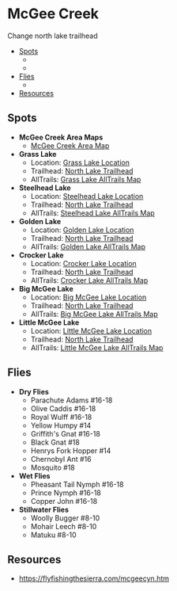 # McGee Creek

Change north lake trailhead

- [Spots](#spots)
  - []()
  - []()
- [Flies](#flies)
  - []()
- [Resources](#resources)

## Spots

- **McGee Creek Area Maps**
  - [McGee Creek Area Map](/img/mcgee-creek.gif)
- **Grass Lake**
  - Location: [Grass Lake Location]()
  - Trailhead: [North Lake Trailhead](https://maps.app.goo.gl/R4qf3YpJUNsQPTWr7)
  - AllTrails: [Grass Lake AllTrails Map]()
- **Steelhead Lake**
  - Location: [Steelhead Lake Location]()
  - Trailhead: [North Lake Trailhead](https://maps.app.goo.gl/R4qf3YpJUNsQPTWr7)
  - AllTrails: [Steelhead Lake AllTrails Map]()
- **Golden Lake**
  - Location: [Golden Lake Location]()
  - Trailhead: [North Lake Trailhead](https://maps.app.goo.gl/R4qf3YpJUNsQPTWr7)
  - AllTrails: [Golden Lake AllTrails Map]()
- **Crocker Lake**
  - Location: [Crocker Lake Location]()
  - Trailhead: [North Lake Trailhead](https://maps.app.goo.gl/R4qf3YpJUNsQPTWr7)
  - AllTrails: [Crocker Lake AllTrails Map]()
- **Big McGee Lake**
  - Location: [Big McGee Lake Location]()
  - Trailhead: [North Lake Trailhead](https://maps.app.goo.gl/R4qf3YpJUNsQPTWr7)
  - AllTrails: [Big McGee Lake AllTrails Map]()
- **Little McGee Lake**
  - Location: [Little McGee Lake Location]()
  - Trailhead: [North Lake Trailhead](https://maps.app.goo.gl/R4qf3YpJUNsQPTWr7)
  - AllTrails: [Little McGee Lake AllTrails Map]()

## Flies

- **Dry Flies**
  - Parachute Adams #16-18
  - Olive Caddis #16-18
  - Royal Wulff #16-18
  - Yellow Humpy #14
  - Griffith's Gnat #16-18
  - Black Gnat #18
  - Henrys Fork Hopper #14
  - Chernobyl Ant #16
  - Mosquito #18
- **Wet Flies**
  - Pheasant Tail Nymph #16-18
  - Prince Nymph #16-18
  - Copper John #16-18
- **Stillwater Flies**
  - Woolly Bugger #8-10
  - Mohair Leech #8-10
  - Matuku #8-10

## Resources

- <https://flyfishingthesierra.com/mcgeecyn.htm>
